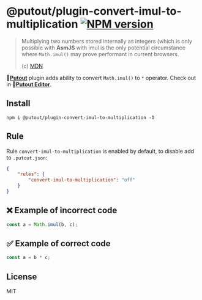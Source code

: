 # @putout/plugin-convert-imul-to-multiplication [![NPM version][NPMIMGURL]][NPMURL]

[NPMIMGURL]: https://img.shields.io/npm/v/@putout/plugin-convert-imul-to-multiplication.svg?style=flat&longCache=true
[NPMURL]: https://npmjs.org/package/@putout/plugin-convert-imul-to-multiplication "npm"

> Multiplying two numbers stored internally as integers (which is only possible with **AsmJS** with imul is the only potential circumstance where `Math.imul()` may prove performant in current browsers.
>
> (c) [MDN](https://developer.mozilla.org/en-US/docs/Web/JavaScript/Reference/Global_Objects/Math/imul)

🐊[**Putout**](https://github.com/coderaiser/putout) plugin adds ability to convert `Math.imul()` to `*` operator.
Check out in 🐊[**Putout Editor**](https://putout.cloudcmd.io/#/gist/cef45d5cc2bfd0156ed8d483cb6104d9/89ab39b05d3093d399e718f5615efe92f484c538).

## Install

```
npm i @putout/plugin-convert-imul-to-multiplication -D
```

## Rule

Rule `convert-imul-to-multiplication` is enabled by default, to disable add to `.putout.json`:

```json
{
    "rules": {
        "convert-imul-to-multiplication": "off"
    }
}
```

## ❌ Example of incorrect code

```js
const a = Math.imul(b, c);

```

## ✅ Example of correct code

```js
const a = b * c;
```

## License

MIT
